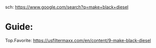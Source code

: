 sch: https://www.google.com/search?q=make+black+diesel

# Guide:
Top.Favorite: https://usfiltermaxx.com/en/content/9-make-black-diesel
